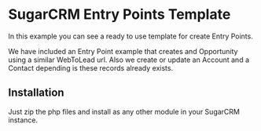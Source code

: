 # SugarCRM Entry Points Template

In this example you can see a ready to use template for create Entry Points.

We have included an Entry Point example that creates and Opportunity using a similar WebToLead url. Also we create or update an Account and a Contact depending is these records already exists.

## Installation

Just zip the php files and install as any other module in your SugarCRM instance.
